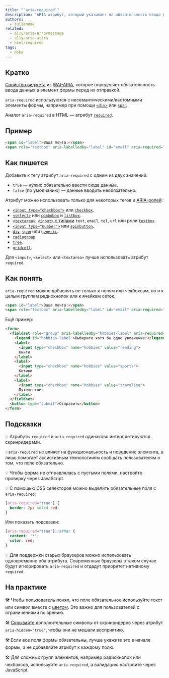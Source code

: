 ```yaml
---
title: "`aria-required`"
description: "ARIA-атрибут, который указывает на обязательность ввода данных в элемент формы."
authors:
  - juliememe
related:
  - a11y/aria-errormessage
  - a11y/aria-attrs
  - html/required
tags:
  - doka
---
```


## Кратко

[Свойство виджета](/a11y/aria-attrs/#atributy-vidzhetov) из [WAI-ARIA](/a11y/aria-intro/#specifikaciya), которое определяет обязательность ввода данных в элемент формы перед их отправкой.

`aria-required` используются c несемантическими/кастомными элементы формы, например при помощи [`<div>`](/html/div) или [`span`](/html/span)

Аналог `aria-required` в HTML — атрибут [`required`](/html/required/).

## Пример

```html
<span id="label">Ваша почта:</span>
<span role="textbox" aria-labelledby="label" id="email" aria-required="true" contenteditable></span>
```

## Как пишется

Добавьте к тегу атрибут `aria-required` с одним из двух значений:

- `true` — нужно обязательно ввести сюда данные.
- `false` (по умолчанию) — данные вводить необязательно.

Атрибут можно использовать только для некоторых тегов и [ARIA-ролей](/a11y/aria-roles/):

- [`<input type="checkbox">`](/html/input/#type) или [`checkbox`](/a11y/role-checkbox/).
- [`<select>`](/html/select/) или [`combobox`](/a11y/role-combobox/) и [`listbox`](/a11y/role-listbox/).
- [`<textarea>`](/html/textarea/), [`<input>` с типами](/html/input/#type) `text`, `email`, `tel`, `url` или роли [`textbox`](/a11y/role-textbox/).
- [`<input type="number">`](/html/input/#type) или [`spinbutton`](/a11y/role-spinbutton/).
- [`div`](/html/div/), [`span`](/html/span/) или [`generic`](/a11y/role-generic/).
- [`radiogroup`](/a11y/role-radiogroup/).
- [`tree`](/a11y/role-tree/).
- [`gridcell`](/a11y/role-gridcell/).

Для `<input>`, `<select>` или `<textarea>` лучше использовать атрибут `required`.

## Как понять

`aria-required` можно добавлять не только к полям или чекбоксам, но и к целым группам радиокнопок или к ячейкам сеток.

```html
<span id="label">Ваша почта:</span>
<span role="textbox" aria-labelledby="label" id="email" aria-required="true" contenteditable></span>
```

Ещё пример:

```html
<form>
  <fieldset role="group" aria-labelledby="hobbies-label" aria-required="true">
    <legend id="hobbies-label">Выберите хотя бы одно увлечение:</legend>
    <label>
      <input type="checkbox" name="hobbies" value="reading">
      Книги
    </label>
    <label>
      <input type="checkbox" name="hobbies" value="sports">
      Котики
    </label>
    <label>
      <input type="checkbox" name="hobbies" value="traveling">
      Путешествия
    </label>
  </fieldset>
  <button type="submit">Отправить</button>
</form>
```

## Подсказки

💡 Атрибуты `required` и `aria-required` одинаково интерпретируются скринридерами.

💡`aria-required` не влияет на функциональность и поведение элемента, а лишь помогает ассистивным технологииям сообщать пользователям о том, что поле обязательно.

💡 Чтобы форма не отправлялась с пустыми полями, настройте проверку через JavaScript.

💡 C помощью CSS селекторов можно выделить обязательные поля с `aria-required`:

```css
[aria-required="true"] {
  border: 2px solid red;
}
```

Или показать подсказки:

```css
[aria-required="true"]::after {
  content: '*';
  color: red;
}
```

💡 Для поддержки старых браузеров можно использовать одновременно оба атрибута. Современные браузеры в таком случае будут игнорировать `aria-required` и отдадут приоритет нативному `required`.

## На практике

🛠 Чтобы пользователь понял, что поле обязательное используйте текст или символ вместе с [цветом](https://doka.guide/css/required/). Это важно для пользователей с ограничениями по зрению.

🛠 [Скрывайте]('https://www.accessibility-developer-guide.com/examples/forms/required/#first-approach-using-aria) дополнительные символы от скринридеров через атрибут `aria-hidden="true"`, чтобы они не мешали восприятию.

🛠 Если все поля формы обязательны, лучше укажите это в начале формы, а не добавляйте атрибут к каждому полю.

🛠 Для сложных групп элементов, например радиокнопок или чекбоксов, используйте `aria-required`, а валидацию настроите через JavaScript.
